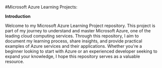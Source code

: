 #Microsoft Azure Learning Projects:

**Introduction**

Welcome to my Microsoft Azure Learning Project repository. This project is part of my journey to understand and master Microsoft Azure, one of the leading cloud computing services. 
Through this repository, I aim to document my learning process, share insights, and provide practical examples of Azure services and their applications. Whether you're a beginner looking
to start with Azure or an experienced developer seeking to expand your knowledge, I hope this repository serves as a valuable resource.
